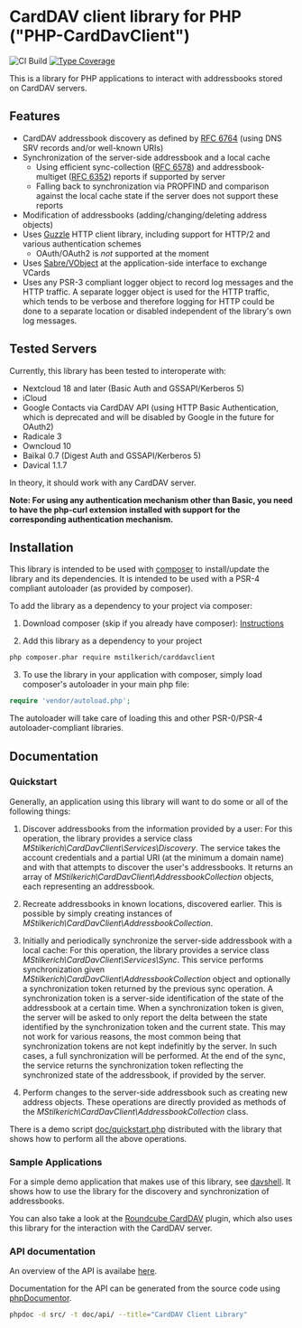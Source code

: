 # CardDAV client library for PHP ("PHP-CardDavClient")
![CI Build](https://github.com/mstilkerich/carddavclient/workflows/CI%20Build/badge.svg)
[![Type Coverage](https://shepherd.dev/github/mstilkerich/carddavclient/coverage.svg)](https://shepherd.dev/github/mstilkerich/carddavclient)

This is a library for PHP applications to interact with addressbooks stored on CardDAV servers.

## Features

- CardDAV addressbook discovery as defined by [RFC 6764](https://tools.ietf.org/html/rfc6764) (using DNS SRV records and/or well-known URIs)
- Synchronization of the server-side addressbook and a local cache
  - Using efficient sync-collection ([RFC 6578](https://tools.ietf.org/html/rfc6578)) and addressbook-multiget ([RFC 6352](https://tools.ietf.org/html/rfc6352)) reports if supported by server
  - Falling back to synchronization via PROPFIND and comparison against the local cache state if the server does not support these reports
- Modification of addressbooks (adding/changing/deleting address objects)
- Uses [Guzzle](https://github.com/guzzle/guzzle) HTTP client library, including support for HTTP/2 and various authentication schemes
  - OAuth/OAuth2 is *not* supported at the moment
- Uses [Sabre/VObject](https://github.com/sabre-io/vobject) at the application-side interface to exchange VCards
- Uses any PSR-3 compliant logger object to record log messages and the HTTP traffic. A separate logger object is used
  for the HTTP traffic, which tends to be verbose and therefore logging for HTTP could be done to a separate location or
  disabled independent of the library's own log messages.

## Tested Servers

Currently, this library has been tested to interoperate with:

* Nextcloud 18 and later (Basic Auth and GSSAPI/Kerberos 5)
* iCloud
* Google Contacts via CardDAV API (using HTTP Basic Authentication, which is deprecated and will be disabled by Google in the future for OAuth2)
* Radicale 3
* Owncloud 10
* Baïkal 0.7 (Digest Auth and GSSAPI/Kerberos 5)
* Davical 1.1.7

In theory, it should work with any CardDAV server.

__Note: For using any authentication mechanism other than Basic, you need to have the php-curl extension installed with support for the corresponding authentication mechanism.__

## Installation

This library is intended to be used with [composer](https://getcomposer.org/) to install/update the library and its dependencies.
It is intended to be used with a PSR-4 compliant autoloader (as provided by composer).

To add the library as a dependency to your project via composer:

1. Download composer (skip if you already have composer): [Instructions](https://getcomposer.org/download/)

2. Add this library as a dependency to your project
```sh
php composer.phar require mstilkerich/carddavclient
```

3. To use the library in your application with composer, simply load composer's autoloader in your main php file:
```php
require 'vendor/autoload.php';
```
The autoloader will take care of loading this and other PSR-0/PSR-4 autoloader-compliant libraries.

## Documentation

### Quickstart

Generally, an application using this library will want to do some or all of the following things:

1. Discover addressbooks from the information provided by a user: For this operation, the library provides a service
   class *MStilkerich\CardDavClient\Services\Discovery*.
   The service takes the account credentials and a partial URI (at the minimum a domain name) and with that attempts to
   discover the user's addressbooks. It returns an array of *MStilkerich\CardDavClient\AddressbookCollection* objects, each
   representing an addressbook.

2. Recreate addressbooks in known locations, discovered earlier. This is possible by simply creating instances of
   *MStilkerich\CardDavClient\AddressbookCollection*.

3. Initially and periodically synchronize the server-side addressbook with a local cache: For this operation, the
   library provides a service class *MStilkerich\CardDavClient\Services\Sync*.
   This service performs synchronization given *MStilkerich\CardDavClient\AddressbookCollection* object and optionally a
   synchronization token returned by the previous sync operation. A synchronization token is a server-side identification
   of the state of the addressbook at a certain time. When a synchronization token is given, the server will be asked to
   only report the delta between the state identified by the synchronization token and the current state. This may not work
   for various reasons, the most common being that synchronization tokens are not kept indefinitly by the server. In such
   cases, a full synchronization will be performed. At the end of the sync, the service returns the synchronization token
   reflecting the synchronized state of the addressbook, if provided by the server.

3. Perform changes to the server-side addressbook such as creating new address objects. These operations are directly
   provided as methods of the *MStilkerich\CardDavClient\AddressbookCollection* class.

There is a demo script [doc/quickstart.php](doc/quickstart.php) distributed with the library that shows how to perform all the above
operations.

### Sample Applications

For a simple demo application that makes use of this library, see [davshell](https://github.com/mstilkerich/davshell/).
It shows how to use the library for the discovery and synchronization of addressbooks.

You can also take a look at the [Roundcube CardDAV](https://github.com/blind-coder/rcmcarddav) plugin, which
also uses this library for the interaction with the CardDAV server.

### API documentation

An overview of the API is availabe [here](doc/README.md).

Documentation for the API can be generated from the source code using [phpDocumentor](https://www.phpdoc.org/).

```sh
phpdoc -d src/ -t doc/api/ --title="CardDAV Client Library"
```
